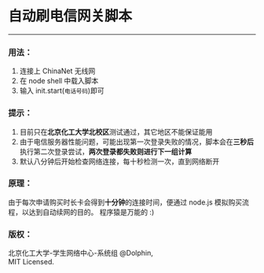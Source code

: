 # 自动刷电信网关脚本 #

----------

### 用法： ###

1. 连接上 ChinaNet 无线网
2. 在 node shell 中载入脚本
3. 输入 init.start(`电话号码`)即可

### 提示： ###

1. 目前只在**北京化工大学北校区**测试通过，其它地区不能保证能用
2. 由于电信服务器性能问题，可能出现第一次登录失败的情况，脚本会在**三秒后**执行第二次登录尝试，**两次登录都失败则进行下一组计算**
3. 默认八分钟后开始检查网络连接，每十秒检测一次，直到网络断开

### 原理： ###

由于每次申请购买时长卡会得到**十分钟**的连接时间，便通过 node.js 模拟购买流程，以达到自动续网的目的。
程序猿是万能的 :)

### 版权： ###

北京化工大学-学生网络中心-系统组 @Dolphin,   
MIT Licensed.
